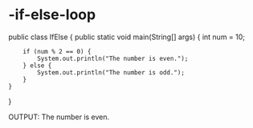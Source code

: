 # -if-else-loop
public class IfElse {
    public static void main(String[] args) {
        int num = 10;


        if (num % 2 == 0) {
            System.out.println("The number is even.");
        } else {
            System.out.println("The number is odd.");
        }
    }
}


OUTPUT:
The number is even.

